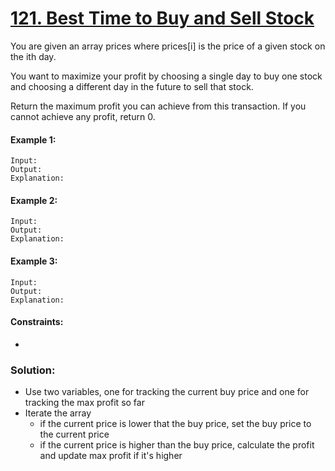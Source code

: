 # [121. Best Time to Buy and Sell Stock](https://leetcode.com/problems/best-time-to-buy-and-sell-stock)

You are given an array prices where prices[i] is the price of a given stock on the ith day.

You want to maximize your profit by choosing a single day to buy one stock and choosing a different day in the future to sell that stock.

Return the maximum profit you can achieve from this transaction. If you cannot achieve any profit, return 0.

#### Example 1:
```
Input: 
Output: 
Explanation:
``` 

#### Example 2:
```
Input: 
Output: 
Explanation:
``` 

#### Example 3:
```
Input: 
Output: 
Explanation:
```

#### Constraints:

-


### Solution:

- Use two variables, one for tracking the current buy price and one for tracking the max profit so far
- Iterate the array
  - if the current price is lower that the buy price, set the buy price to the current price
  - if the current price is higher than the buy price, calculate the profit and update max profit if it's higher